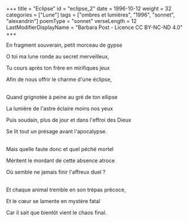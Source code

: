 +++
title = "Eclipse"
id = "eclipse_2"
date = 1996-10-12
weight = 32
categories = ["Lune"]
tags = ["ombres et lumières", "1996", "sonnet", "alexandrin"]
poemType = "sonnet"
verseLength = 12
LastModifierDisplayName = "Barbara Post - Licence CC BY-NC-ND 4.0"
+++

En fragment souverain, petit morceau de gypse

O toi ma lune ronde au secret merveilleux,

Tu cours après ton frère en mirifiques jeux

Afin de nous offrir le charme d'une éclipse,

 \
Quand grignotée à peine au gré de ton ellipse

La lumière de l'astre éclaire moins nos yeux

Puis soudain, plus de jour et dans l'effroi des Dieux

Se lit tout un présage avant l'apocalypse.

 \
Mais quelle faute donc et quel péché mortel

Méritent le mordant de cette absence atroce

Où semble ne jamais finir l'affreux duel ?

 \
Et chaque animal tremble en son trépas précoce,

Et le cœur se lamente en mystère fatal

Car il sait que bientôt vient le chaos final.

